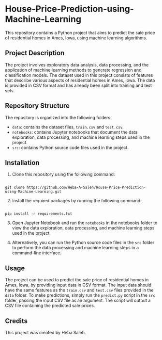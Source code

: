 # House-Price-Prediction-using-Machine-Learning


This repository contains a Python project that aims to predict the sale price of residential homes in Ames, Iowa, using machine learning algorithms.

## Project Description

The project involves exploratory data analysis, data processing, and the application of machine learning methods to generate regression and classification models. The dataset used in this project consists of features that describe various aspects of residential homes in Ames, Iowa. The data is provided in CSV format and has already been split into training and test sets.

## Repository Structure

The repository is organized into the following folders:

  * `data`: contains the dataset files, `train.csv` and `test.csv`.
  * `notebooks`: contains Jupyter notebooks that document the data exploration, data processing, and machine learning steps used in the project.
  * `src`: contains Python source code files used in the project.

## Installation

 1. Clone this repository using the following command:

```

git clone https://github.com/Heba-A-Saleh/House-Price-Prediction-using-Machine-Learning.git

```

  2. Install the required packages by running the following command:
```

pip install -r requirements.txt

```

  3. Open Jupyter Notebook and run the `notebooks` in the notebooks folder to view the data exploration, data processing, and machine learning steps used in the project.

  4. Alternatively, you can run the Python source code files in the `src` folder to perform the data processing and machine learning steps in a command-line interface.

## Usage

The project can be used to predict the sale price of residential homes in Ames, Iowa, by providing input data in CSV format. The input data should have the same features as the `train.csv` and `test.csv` files provided in the `data` folder. To make predictions, simply run the `predict.py` script in the `src` folder, passing the input CSV file as an argument. The script will output a CSV file containing the predicted sale prices.

## Credits

This project was created by Heba Saleh.
